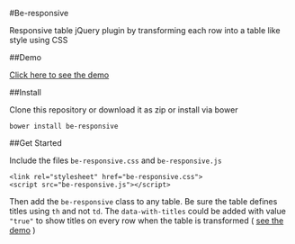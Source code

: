 #Be-responsive

Responsive table jQuery plugin by transforming each row into a table like style using CSS

##Demo

[Click here to see the demo](http://webneat.net/jquery/be-responsive/)

##Install

Clone this repository or download it as zip or install via bower

	bower install be-responsive

##Get Started

Include the files `be-responsive.css` and `be-responsive.js`

	<link rel="stylesheet" href="be-responsive.css">
    <script src="be-responsive.js"></script>

Then add the `be-responsive` class to any table. Be sure the table defines titles using `th` and not `td`. The `data-with-titles` could be added with value `"true"` to show titles on every row when the table is transformed ( [see the demo](http://webneat.net/jquery/be-responsive/) )